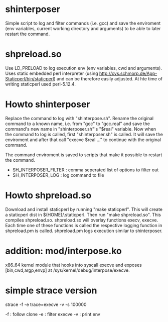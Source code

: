 shinterposer
============

Simple script to log and filter commands (i.e. gcc) and save the enviroment (env variables, current working directory and arguments) to be able to later restart the command.

shpreload.so
============

Use LD_PRELOAD to log execution env (env variables, cwd and arguments). Uses static embedded perl interpreter (using http://cvs.schmorp.de/App-Staticperl/bin/staticperl)  and can be therefore easily adjusted. At hte time of writing staticperl used perl-5.12.4.

Howto shinterposer
==================

Replace the command to log with "shinterpose.sh". Rename the original command to a known name, i.e. from "gcc" to "gcc.real" and save the command's new name in "shinterposer.sh"'s "$real" variable. Now when the command to log is called, first "shinterposer.sh" is called. It will save the enviroment and after that call "execve $real ..." to continue with the original command.

The command enviroment is saved to scripts that make it possible to restart the command.

 * SH_INTERPOSER_FILTER : comma seperated list of options to filter out
 * SH_INTERPOSER_LOG    : log command to file

Howto shpreload.so
==================

Download and install staticperl by running "make staticperl". This will create a staticperl dist in $(HOME)/.staticperl.
Then run "make shpreload.so". This compiles shpreload.so. shpreload.so will overlay functions execv, execve. Each time
one of these functions is called the respective logging function in shpreload.pm is called. shpreload.pm logs
execution similar to shinterposer.

addition: mod/interpose.ko
==========================

x86_64 kernel module that hooks into syscall execve and exposes [bin,cwd,argp,envp] at /sys/kernel/debug/interpose/execve.

simple strace version
=====================

strace -f -e trace=execve -v -s 100000 <cmd>

-f : follow clone
-e : filter execve
-v : print env
